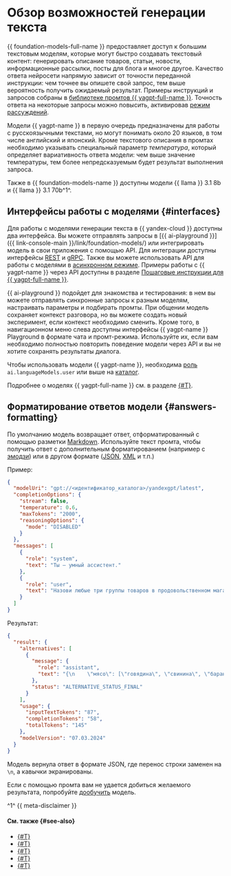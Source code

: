 # Обзор возможностей генерации текста

{{ foundation-models-full-name }} предоставляет доступ к большим текстовым моделям, которые могут быстро создавать текстовый контент: генерировать описание товаров, статьи, новости, информационные рассылки, посты для блога и многое другое. Качество ответа нейросети напрямую зависит от точности переданной инструкции: чем точнее вы опишете свой запрос, тем выше вероятность получить ожидаемый результат. Примеры инструкций и запросов собраны в [библиотеке промтов {{ yagpt-full-name }}](../../prompts/yandexgpt/index.md). Точность ответа на некоторые запросы можно повысить, активировав [режим рассуждений](./chain-of-thought.md).

Модели {{ yagpt-name }} в первую очередь предназначены для работы с русскоязычными текстами, но могут понимать около 20 языков, в том числе английский и японский. Кроме текстового описания в промтах необходимо указывать специальный параметр _температура_, который определяет вариативность ответа модели: чем выше значение температуры, тем более непредсказуемым будет результат выполнения запроса.

Также в {{ foundation-models-name }} доступны модели {{ llama }} 3.1 8b и {{ llama }} 3.1 70b^1^. 

## Интерфейсы работы с моделями {#interfaces}

Для работы с моделями генерации текста в {{ yandex-cloud }} доступны два интерфейса. Вы можете отправлять запросы в [{{ ai-playground }}]({{ link-console-main }}/link/foundation-models/) или интегрировать модель в свои приложения с помощью API. Для интеграции доступны интерфейсы [REST](../../text-generation/api-ref/index.md) и [gRPC](../../text-generation/api-ref/grpc/index.md). Также вы можете использовать API для работы с моделями в [асинхронном режиме](../index.md#working-mode). Примеры работы с {{ yagpt-name }} через API доступны в разделе [Пошаговые инструкции для {{ yagpt-full-name }}](../../operations/index.md#yandexgpt-api).

{{ ai-playground }} подойдет для знакомства и тестирования: в нем вы можете отправлять синхронные запросы к разным моделям, настраивать параметры и подбирать промты. При общении модель сохраняет контекст разговора, но вы можете создать новый эксперимент, если контекст необходимо сменить. Кроме того, в навигационном меню слева доступны интерфейсы {{ yagpt-name }} Playground в формате чата и промт-режима. Используйте их, если вам необходимо полностью повторить поведение модели через API и вы не хотите сохранять результаты диалога. 

Чтобы использовать модели {{ yagpt-name }}, необходима [роль](../../security/index.md#languageModels-user) `ai.languageModels.user` или выше на [каталог](../../../resource-manager/concepts/resources-hierarchy.md#folder).

Подробнее о моделях {{ yagpt-full-name }} см. в разделе [{#T}](models.md).

## Форматирование ответов модели {#answers-formatting}

По умолчанию модель возвращает ответ, отформатированный с помощью разметки [Markdown](https://ru.wikipedia.org/wiki/Markdown). Используйте текст промта, чтобы получить ответ с дополнительным форматированием (например с [эмодзи](https://ru.wikipedia.org/wiki/Эмодзи)) или в другом формате ([JSON](https://ru.wikipedia.org/wiki/JSON), [XML](https://ru.wikipedia.org/wiki/XML) и т.п.)

Пример:

```json
{
  "modelUri": "gpt://<идентификатор_каталога>/yandexgpt/latest",
  "completionOptions": {
    "stream": false,
    "temperature": 0.6,
    "maxTokens": "2000",
    "reasoningOptions": {
      "mode": "DISABLED"
    }
  },
  "messages": [
    {
      "role": "system",
      "text": "Ты — умный ассистент."
    },
    {
      "role": "user",
      "text": "Назови любые три группы товаров в продовольственном магазине. Для каждой группы приведи три любые подгруппы, входящие в группу. Представь результат в форме объекта JSON, где каждая группа товаров представлена в виде ключа в объекте JSON, а значениями являются массивы из соответствующих подгрупп. Нужны только данные без вводных фраз и объяснений. Не используй разметку Markdown!"
    }
  ]
}
```

Результат:

```json
{
  "result": {
    "alternatives": [
      {
        "message": {
          "role": "assistant",
          "text": "{\n    \"мясо\": [\"говядина\", \"свинина\", \"баранина\"],\n    \"молочные продукты\": [\"молоко\", \"творог\", \"сметана\"],\n    \"фрукты\": [\"яблоки\", \"бананы\", \"апельсины\"]\n}"
        },
        "status": "ALTERNATIVE_STATUS_FINAL"
      }
    ],
    "usage": {
      "inputTextTokens": "87",
      "completionTokens": "58",
      "totalTokens": "145"
    },
    "modelVersion": "07.03.2024"
  }
}
```

Модель вернула ответ в формате JSON, где перенос строки заменен на `\n`, а кавычки экранированы.

Если с помощью промта вам не удается добиться желаемого результата, попробуйте [дообучить](../tuning/index.md) модель.

^1^ {{ meta-disclaimer }}

#### См. также {#see-also}

* [{#T}](../../prompts/yandexgpt/index.md)
* [{#T}](./chain-of-thought.md)
* [{#T}](../../operations/yandexgpt/create-prompt.md)
* [{#T}](../../operations/yandexgpt/create-chat.md)
* [{#T}](../../operations/yandexgpt/async-request.md)